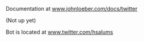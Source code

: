 Documentation at www.johnloeber.com/docs/twitter

(Not up yet)

Bot is located at www.twitter.com/hsalums

